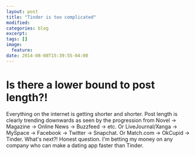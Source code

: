 ```yaml
---
layout: post
title: "Tinder is too complicated"
modified:
categories: blog
excerpt:
tags: []
image:
  feature:
date: 2014-08-08T15:39:55-04:00
---
```

# Is there a lower bound to post length?!

Everything on the internet is getting shorter and shorter. 
Post length is clearly trending downwards as seen by the progression from Novel -> Magazine -> Online News -> Buzzfeed -> etc. Or LiveJournal/Xanga -> MySpace -> Facebook -> Twitter -> Snapchat. Or Match.com -> OkCupid -> Tinder. What's next?! Honest question. I'm betting my money on any company who can make a dating app faster than Tinder. 